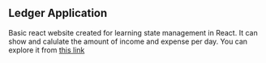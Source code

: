 ## Ledger Application

Basic react website created for learning state management in React. It can show and calulate the amount of income and expense per day. You can explore it from <a href="https://ledger-app.netlify.app/" target="_blank">this link</a>
